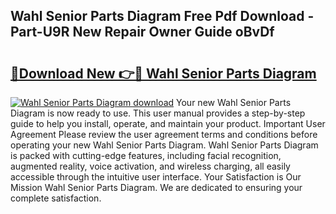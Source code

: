 ## Wahl Senior Parts Diagram Free Pdf Download - Part-U9R New Repair Owner Guide oBvDf

# <h2><a href="http://dfm8lcw.blite.top/?on=Wahl+Senior+Parts+Diagram">🔗Download New 👉🔴 Wahl Senior Parts Diagram</a></h2>

[![Wahl Senior Parts Diagram download](https://i.imgur.com/lujVjoI.png)](http://dfm8lcw.blite.top/?on=Wahl+Senior+Parts+Diagram)
Your new Wahl Senior Parts Diagram is now ready to use. This user manual provides a step-by-step guide to help you install, operate, and maintain your product. Important User Agreement Please review the user agreement terms and conditions before operating your new Wahl Senior Parts Diagram. Wahl Senior Parts Diagram is packed with cutting-edge features, including facial recognition, augmented reality, voice activation, and wireless charging, all easily accessible through the intuitive user interface. Your Satisfaction is Our Mission Wahl Senior Parts Diagram. We are dedicated to ensuring your complete satisfaction.

